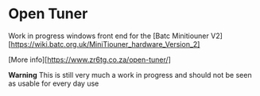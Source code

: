 # Open Tuner

Work in progress windows front end for the [Batc Minitiouner V2][https://wiki.batc.org.uk/MiniTiouner_hardware_Version_2]

[More info][https://www.zr6tg.co.za/open-tuner/]

**Warning**
This is still very much a work in progress and should not be seen as usable for every day use